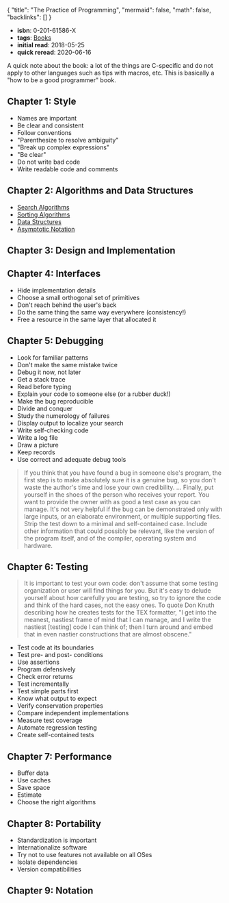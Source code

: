 {
	"title": "The Practice of Programming",
	"mermaid": false,
	"math": false,
	"backlinks": []
}

- **isbn**: 0-201-61586-X
- **tags**: [Books](/books/)
- **initial read**: 2018-05-25
- **quick reread**: 2020-06-16

A quick note about the book: a lot of the things are C-specific and do not apply to other languages such as tips with macros, etc. This is basically a "how to be a good programmer" book.

## Chapter 1: Style

- Names are important
- Be clear and consistent
- Follow conventions
- "Parenthesize to resolve ambiguity"
- "Break up complex expressions"
- "Be clear"
- Do not write bad code
- Write readable code and comments

## Chapter 2: Algorithms and Data Structures

- [Search Algorithms](/search-algorithms/)
- [Sorting Algorithms](/sorting-algorithms/)
- [Data Structures](/data-structures/)
- [Asymptotic Notation](/asymptotic-notation/)

## Chapter 3: Design and Implementation

## Chapter 4: Interfaces

- Hide implementation details
- Choose a small orthogonal set of primitives
- Don't reach behind the user's back
- Do the same thing the same way everywhere (consistency!)
- Free a resource in the same layer that allocated it

## Chapter 5: Debugging

- Look for familiar patterns
- Don't make the same mistake twice
- Debug it now, not later
- Get a stack trace
- Read before typing
- Explain your code to someone else (or a rubber duck!)
- Make the bug reproducible
- Divide and conquer
- Study the numerology of failures
- Display output to localize your search
- Write self-checking code
- Write a log file
- Draw a picture
- Keep records
- Use correct and adequate debug tools

> If you think that you have found a bug in someone else's program, the first step is to make absolutely sure it is a genuine bug, so you don't waste the author's time and lose your own credibility.
> ...
> Finally, put yourself in the shoes of the person who receives your report. You want to provide the owner with as good a test case as you can manage. It's not very helpful if the bug can be demonstrated only with large inputs, or an elaborate environment, or multiple supporting files. Strip the test down to a minimal and self-contained case. Include other information that could possibly be relevant, like the version of the program itself, and of the compiler, operating system and hardware.

## Chapter 6: Testing

> It is important to test your own code: don't assume that some testing organization or user will find things for you. But it's easy to delude yourself about how carefully you are testing, so try to ignore the code and think of the hard cases, not the easy ones. To quote Don Knuth describing how he creates tests for the TEX formatter, "I get into the meanest, nastiest frame of mind that I can manage, and I write the nastiest [testing] code I can think of; then I turn around and embed that in even nastier constructions that are almost obscene."

- Test code at its boundaries
- Test pre- and post- conditions
- Use assertions
- Program defensively
- Check error returns
- Test incrementally
- Test simple parts first
- Know what output to expect
- Verify conservation properties
- Compare independent implementations
- Measure test coverage
- Automate regression testing
- Create self-contained tests

## Chapter 7: Performance

- Buffer data
- Use caches
- Save space
- Estimate
- Choose the right algorithms

## Chapter 8: Portability

- Standardization is important
- Internationalize software
- Try not to use features not available on all OSes
- Isolate dependencies
- Version compatibilities

## Chapter 9: Notation
